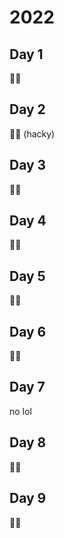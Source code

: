 # 2022

## Day 1
🌟🌟

## Day 2
🌟🌟 (hacky)

## Day 3
🌟🌟

## Day 4
🌟🌟

## Day 5
🌟🌟

## Day 6
🌟🌟

## Day 7
no lol

## Day 8
🌟🌟

## Day 9
🌟🌟